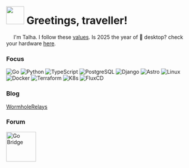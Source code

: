 <h1><img src="https://wormholerelays.com/gopherbounce.gif" width="48"/> Greetings, traveller! </h1>

<p>&nbsp;&nbsp;&nbsp;&nbsp; I'm Talha. I follow these <a href="https://golang.org/conduct" target="_blank">values</a>. Is 2025 the year of 🐧 desktop? check your hardware <a href="https://linux-hardware.org" target="_blank">here</a>.</p>
  
<h3> Focus </h3>
<p>
  <!-- Preferred Languages -->
  <img alt="Go" src="https://img.shields.io/badge/-Go-00ADD8?style=flat-square&logo=go&logoColor=white" />
  <img alt="Python" src="https://img.shields.io/badge/-Py-3776AB?style=flat-square&logo=python&logoColor=white" />
  <img alt="TypeScript" src="https://img.shields.io/badge/-Ts-3178C6?style=flat-square&logo=typescript&logoColor=white" />
  <img alt="PostgreSQL" src="https://img.shields.io/badge/-SQL-336791?style=flat-square&logo=postgresql&logoColor=white" />

  <!-- Preferred Frameworks -->
  <img alt="Django" src="https://img.shields.io/badge/-Django-092E20?style=flat-square&logo=django&logoColor=white" />
  <img alt="Astro" src="https://img.shields.io/badge/-Astro-23262F?style=flat-square&logo=astro&logoColor=white" />

  <!-- Preferred Infrastructure -->
  <img alt="Linux" src="https://img.shields.io/badge/-Linux-E6E6E6?style=flat-square&logo=linux&logoColor=black" />
  <img alt="Docker" src="https://img.shields.io/badge/-Docker-2496ED?style=flat-square&logo=docker&logoColor=white" />
  <img alt="Terraform" src="https://img.shields.io/badge/-Terraform-844FBA?style=flat-square&logo=terraform&logoColor=white" />
  <img alt="K8s" src="https://img.shields.io/badge/-K8s-326CE5?style=flat-square&logo=kubernetes&logoColor=white" />
  <img alt="FluxCD" src="https://img.shields.io/badge/-Flux-5468FF?style=flat-square&logo=flux&logoColor=white" />
</p>
  
<h3> Blog </h3>
<p>
  <a href="https://wormholerelays.com/" target="_blank"> WormholeRelays </a>
</p>

<h3> Forum </h3>
<p>
  <a href="https://forum.golangbridge.org/u/mrwormhole/summary" target="_blank">
    <img alt="Go Bridge" src="https://pbs.twimg.com/profile_images/1100533079796600833/s5Krj_8A_400x400.jpg" height="80" />
  </a>
</p>
